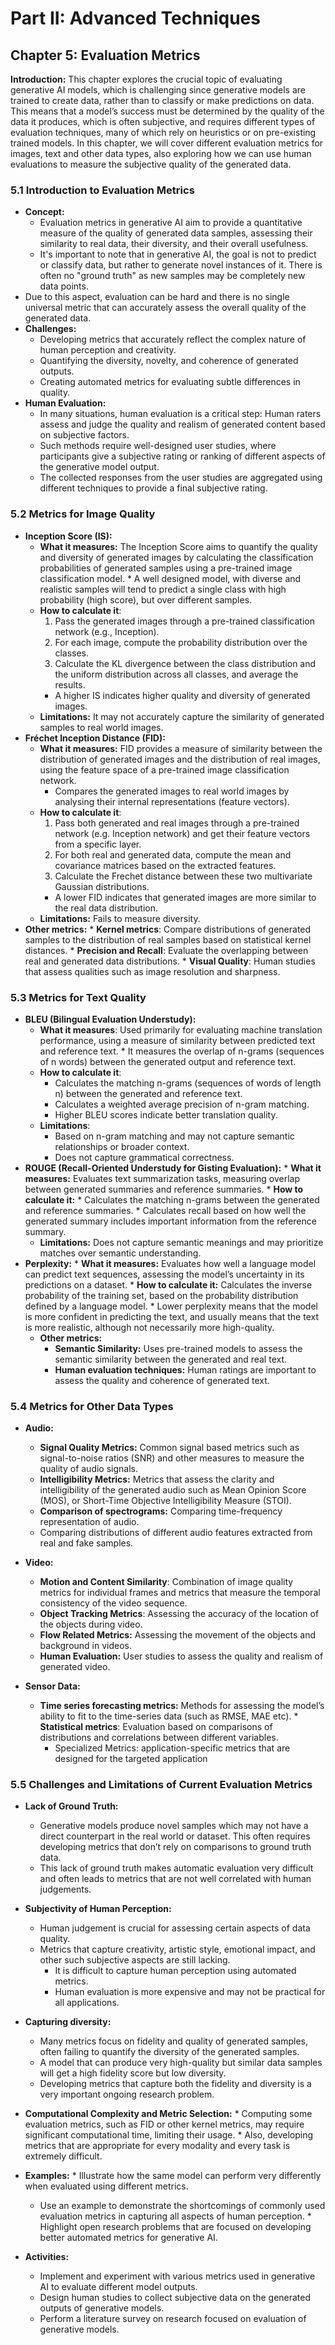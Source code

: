 # Part II: Advanced Techniques

## Chapter 5: Evaluation Metrics

**Introduction:**
This chapter explores the crucial topic of evaluating generative AI models, which is challenging since generative models are trained to create data, rather than to classify or make predictions on data. This means that a model’s success must be determined by the quality of the data it produces, which is often subjective, and requires different types of evaluation techniques, many of which rely on heuristics or on pre-existing trained models. In this chapter, we will cover different evaluation metrics for images, text and other data types, also exploring how we can use human evaluations to measure the subjective quality of the generated data.

### 5.1 Introduction to Evaluation Metrics

*  **Concept:**
    *   Evaluation metrics in generative AI aim to provide a quantitative measure of the quality of generated data samples, assessing their similarity to real data, their diversity, and their overall usefulness.
     * It's important to note that in generative AI, the goal is not to predict or classify data, but rather to generate novel instances of it. There is often no "ground truth" as new samples may be completely new data points.
  *  Due to this aspect, evaluation can be hard and there is no single universal metric that can accurately assess the overall quality of the generated data.
*   **Challenges:**
       *  Developing metrics that accurately reflect the complex nature of human perception and creativity.
       *  Quantifying the diversity, novelty, and coherence of generated outputs.
      *  Creating automated metrics for evaluating subtle differences in quality.
*   **Human Evaluation:**
    *   In many situations, human evaluation is a critical step: Human raters assess and judge the quality and realism of generated content based on subjective factors.
     *  Such methods require well-designed user studies, where participants give a subjective rating or ranking of different aspects of the generative model output.
      *  The collected responses from the user studies are aggregated using different techniques to provide a final subjective rating.
### 5.2 Metrics for Image Quality

*   **Inception Score (IS):**
     *   **What it measures:** The Inception Score aims to quantify the quality and diversity of generated images by calculating the classification probabilities of generated samples using a pre-trained image classification model.
        * A well designed model, with diverse and realistic samples will tend to predict a single class with high probability (high score), but over different samples.
    *   **How to calculate it**:
         1. Pass the generated images through a pre-trained classification network (e.g., Inception).
         2. For each image, compute the probability distribution over the classes.
        3. Calculate the KL divergence between the class distribution and the uniform distribution across all classes, and average the results.
        *   A higher IS indicates higher quality and diversity of generated images.
    *  **Limitations:** It may not accurately capture the similarity of generated samples to real world images.
*   **Fréchet Inception Distance (FID):**
    *  **What it measures:** FID provides a measure of similarity between the distribution of generated images and the distribution of real images, using the feature space of a pre-trained image classification network.
        *   Compares the generated images to real world images by analysing their internal representations (feature vectors).
     *   **How to calculate it**:
           1. Pass both generated and real images through a pre-trained network (e.g. Inception network) and get their feature vectors from a specific layer.
          2.  For both real and generated data, compute the mean and covariance matrices based on the extracted features.
         3. Calculate the Frechet distance between these two multivariate Gaussian distributions.
         *  A lower FID indicates that generated images are more similar to the real data distribution.
      *  **Limitations:** Fails to measure diversity.
*  **Other metrics:**
        * **Kernel metrics**: Compare distributions of generated samples to the distribution of real samples based on statistical kernel distances.
          *   **Precision and Recall**: Evaluate the overlapping between real and generated data distributions.
         *   **Visual Quality**: Human studies that assess qualities such as image resolution and sharpness.

### 5.3 Metrics for Text Quality

*   **BLEU (Bilingual Evaluation Understudy):**
    *    **What it measures**:  Used primarily for evaluating machine translation performance, using a measure of similarity between predicted text and reference text.
        *   It measures the overlap of n-grams (sequences of n words) between the generated output and reference text.
     *   **How to calculate it**:
          *  Calculates the matching n-grams (sequences of words of length n) between the generated and reference text.
          *  Calculates a weighted average precision of n-gram matching.
          *   Higher BLEU scores indicate better translation quality.
    *   **Limitations**:
          *   Based on n-gram matching and may not capture semantic relationships or broader context.
          *   Does not capture grammatical correctness.
*   **ROUGE (Recall-Oriented Understudy for Gisting Evaluation):**
        *   **What it measures:** Evaluates text summarization tasks, measuring overlap between generated summaries and reference summaries.
        *   **How to calculate it:**
              *  Calculates the matching n-grams between the generated and reference summaries.
           *   Calculates recall based on how well the generated summary includes important information from the reference summary.
     *  **Limitations:**  Does not capture semantic meanings and may prioritize matches over semantic understanding.
*  **Perplexity:**
       *   **What it measures:**  Evaluates how well a language model can predict text sequences, assessing the model’s uncertainty in its predictions on a dataset.
       *    **How to calculate it:** Calculates the inverse probability of the training set, based on the probability distribution defined by a language model.
         *    Lower perplexity means that the model is more confident in predicting the text, and usually means that the text is more realistic, although not necessarily more high-quality.
   *  **Other metrics:**
        *   **Semantic Similarity:** Uses pre-trained models to assess the semantic similarity between the generated and real text.
      *  **Human evaluation techniques:** Human ratings are important to assess the quality and coherence of generated text.

### 5.4 Metrics for Other Data Types

*   **Audio:**
      *   **Signal Quality Metrics:** Common signal based metrics such as signal-to-noise ratios (SNR) and other measures to measure the quality of audio signals.
       *  **Intelligibility Metrics:** Metrics that assess the clarity and intelligibility of the generated audio such as Mean Opinion Score (MOS), or Short-Time Objective Intelligibility Measure (STOI).
     *   **Comparison of spectrograms:** Comparing time-frequency representation of audio.
     *    Comparing distributions of different audio features extracted from real and fake samples.

*   **Video:**
     *   **Motion and Content Similarity**: Combination of image quality metrics for individual frames and metrics that measure the temporal consistency of the video sequence.
      *   **Object Tracking Metrics**: Assessing the accuracy of the location of the objects during video.
       *  **Flow Related Metrics:** Assessing the movement of the objects and background in videos.
     *   **Human Evaluation:** User studies to assess the quality and realism of generated video.
*  **Sensor Data:**
      *   **Time series forecasting metrics:** Methods for assessing the model’s ability to fit to the time-series data (such as RMSE, MAE etc).
       *  **Statistical metrics**: Evaluation based on comparisons of distributions and correlations between different variables.
          *   Specialized Metrics: application-specific metrics that are designed for the targeted application

### 5.5 Challenges and Limitations of Current Evaluation Metrics

*   **Lack of Ground Truth:**
    *  Generative models produce novel samples which may not have a direct counterpart in the real world or dataset. This often requires developing metrics that don’t rely on comparisons to ground truth data.
      *   This lack of ground truth makes automatic evaluation very difficult and often leads to metrics that are not well correlated with human judgements.
*   **Subjectivity of Human Perception:**
     *  Human judgement is crucial for assessing certain aspects of data quality.
    *   Metrics that capture creativity, artistic style, emotional impact, and other such subjective aspects are still lacking.
         *  It is difficult to capture human perception using automated metrics.
         *  Human evaluation is more expensive and may not be practical for all applications.
*   **Capturing diversity:**
       *  Many metrics focus on fidelity and quality of generated samples, often failing to quantify the diversity of the generated samples.
       *   A model that can produce very high-quality but similar data samples will get a high fidelity score but low diversity.
    *   Developing metrics that capture both the fidelity and diversity is a very important ongoing research problem.
*   **Computational Complexity and Metric Selection:**
        *   Computing some evaluation metrics, such as FID or other kernel metrics, may require significant computational time, limiting their usage.
         *  Also, developing metrics that are appropriate for every modality and every task is extremely difficult.

*   **Examples:**
        *   Illustrate how the same model can perform very differently when evaluated using different metrics.
       *   Use an example to demonstrate the shortcomings of commonly used evaluation metrics in capturing all aspects of human perception.
         *  Highlight open research problems that are focused on developing better automated metrics for generative AI.

*   **Activities:**
      *   Implement and experiment with various metrics used in generative AI to evaluate different model outputs.
       *   Design human studies to collect subjective data on the generated outputs of generative models.
       *  Perform a literature survey on research focused on evaluation of generative models.

